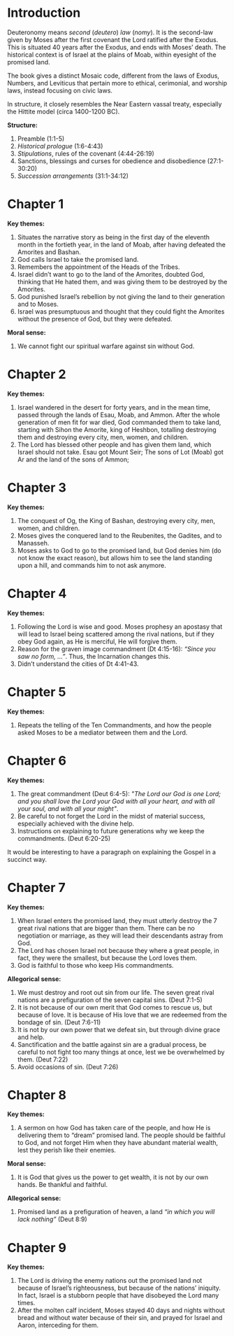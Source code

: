 # Introduction
Deuteronomy means *second* (*deutero*) *law* (*nomy*). It is the second-law given by Moses after the first covenant the Lord ratified after the Exodus. This is situated 40 years after the Exodus, and ends with Moses’ death. The historical context is of Israel at the plains of Moab, within eyesight of the promised land.

The book gives a distinct Mosaic code, different from the laws of Exodus, Numbers, and Leviticus that pertain more to ethical, cerimonial, and worship laws, instead focusing on civic laws.

In structure, it closely resembles the Near Eastern vassal treaty, especially the Hittite model (circa 1400-1200 BC).

**Structure:**
1. Preamble (1:1-5)
2. *Historical prologue* (1:6-4:43)
3. *Stipulations*, rules of the covenant (4:44-26:19)
4. Sanctions, blessings and curses for obedience and disobedience (27:1-30:20)
5. *Succession arrangements* (31:1-34:12)

# Chapter 1
**Key themes:**
1. Situates the narrative story as being in the first day of the eleventh month in the fortieth year, in the land of Moab, after having defeated the Amorites and Bashan.
2. God calls Israel to take the promised land.
3. Remembers the appointment of the Heads of the Tribes.
4. Israel didn’t want to go to the land of the Amorites, doubted God, thinking that He hated them, and was giving them to be destroyed by the Amorites.
5. God punished Israel’s rebellion by not giving the land to their generation and to Moses.
6. Israel was presumptuous and thought that they could fight the Amorites without the presence of God, but they were defeated.

**Moral sense:**
1. We cannot fight our spiritual warfare against sin without God.
# Chapter 2
**Key themes:**
1. Israel wandered in the desert for forty years, and in the mean time, passed through the lands of Esau, Moab, and Ammon. After the whole generation of men fit for war died, God commanded them to take land, starting with Sihon the Amorite, king of Heshbon, totalling destroying them and destroying every city, men, women, and children.
2. The Lord has blessed other people and has given them land, which Israel should not take. Esau got Mount Seir; The sons of Lot (Moab) got Ar and the land of the sons of Ammon;
# Chapter 3
**Key themes:**
1. The conquest of Og, the King of Bashan, destroying every city, men, women, and children.
2. Moses gives the conquered land to the Reubenites, the Gadites, and to Manasseh.
3. Moses asks to God to go to the promised land, but God denies him (do not know the exact reason), but allows him to see the land standing upon a hill, and commands him to not ask anymore.
# Chapter 4
**Key themes:**
1. Following the Lord is wise and good. Moses prophesy an apostasy that will lead to Israel being scattered among the rival nations, but if they obey God again, as He is merciful, He will forgive them.
2. Reason for the graven image commandment (Dt 4:15-16): *“Since you saw no form, …”*. Thus, the Incarnation changes this.
3. Didn’t understand the cities of Dt 4:41-43.
# Chapter 5
**Key themes:**
1. Repeats the telling of the Ten Commandments, and how the people asked Moses to be a mediator between them and the Lord.
# Chapter 6
**Key themes:**
1. The great commandment (Deut 6:4-5): *"The Lord our God is one Lord; and you shall love the Lord your God with all your heart, and with all your soul, and with all your might"*.
2. Be careful to not forget the Lord in the midst of material success, especially achieved with the divine help.
3. Instructions on explaining to future generations why we keep the commandments. (Deut 6:20-25)

It would be interesting to have a paragraph on explaining the Gospel in a succinct way.
# Chapter 7
**Key themes:**
1. When Israel enters the promised land, they must utterly destroy the 7 great rival nations that are bigger than them. There can be no negotiation or marriage, as they will lead their descendants astray from God.
2. The Lord has chosen Israel not because they where a great people, in fact, they were the smallest, but because the Lord loves them.
3. God is faithful to those who keep His commandments.

**Allegorical sense:**
1. We must destroy and root out sin from our life. The seven great rival nations are a prefiguration of the seven capital sins. (Deut 7:1-5)
2. It is not because of our own merit that God comes to rescue us, but because of love. It is because of His love that we are redeemed from the bondage of sin. (Deut 7:6-11)
3. It is not by our own power that we defeat sin, but through divine grace and help.
4. Sanctification and the battle against sin are a gradual process, be careful to not fight too many things at once, lest we be overwhelmed by them. (Deut 7:22)
5. Avoid occasions of sin. (Deut 7:26)
# Chapter 8
**Key themes:**
1. A sermon on how God has taken care of the people, and how He is delivering them to “dream” promised land. The people should be faithful to God, and not forget Him when they have abundant material wealth, lest they perish like their enemies.

**Moral sense:**
1. It is God that gives us the power to get wealth, it is not by our own hands. Be thankful and faithful.

**Allegorical sense:**
1. Promised land as a prefiguration of heaven, a land *“in which you will lack nothing”* (Deut 8:9)
# Chapter 9
**Key themes:**
1. The Lord is driving the enemy nations out the promised land not because of Israel’s righteousness, but because of the nations’ iniquity. In fact, Israel is a stubborn people that have disobeyed the Lord many times.
2. After the molten calf incident, Moses stayed 40 days and nights without bread and without water because of their sin, and prayed for Israel and Aaron, interceding for them.